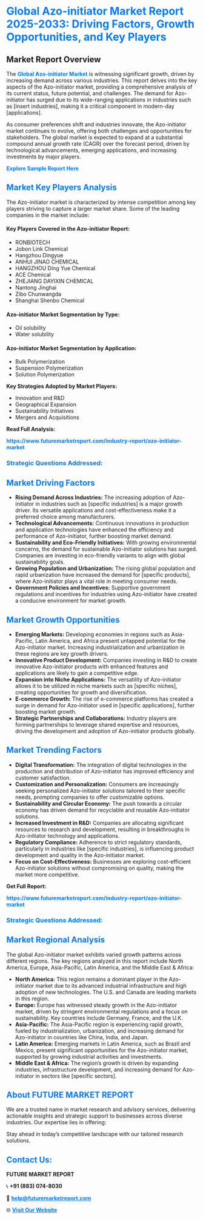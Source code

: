 <h1 style="color: #007BFF;">Global Azo-initiator Market Report 2025-2033: Driving Factors, Growth Opportunities, and Key Players</h1>

<section id="overview">
<h2>Market Report Overview</h2>
<p>The <a href="https://www.futuremarketreport.com/industry-report/azo-initiator-market" style="color: #007BFF; text-decoration: none;"><strong>Global Azo-initiator Market</strong></a> is witnessing significant growth, driven by increasing demand across various industries. This report delves into the key aspects of the Azo-initiator market, providing a comprehensive analysis of its current status, future potential, and challenges. The demand for Azo-initiator has surged due to its wide-ranging applications in industries such as [insert industries], making it a critical component in modern-day [applications].</p>
<p>As consumer preferences shift and industries innovate, the Azo-initiator market continues to evolve, offering both challenges and opportunities for stakeholders. The global market is expected to expand at a substantial compound annual growth rate (CAGR) over the forecast period, driven by technological advancements, emerging applications, and increasing investments by major players.</p>
</section>

<section id="overview">
<p><a href="https://www.futuremarketreport.com/request-sample/reportId=114367" style="color: #007BFF; text-decoration: none;"><strong>Explore Sample Report Here</strong></a></p>
</section>

<section id="key-players">
<h2 style="color: #007BFF;">Market Key Players Analysis</h2>
<p>The Azo-initiator market is characterized by intense competition among key players striving to capture a larger market share. Some of the leading companies in the market include:</p>
<h4>Key Players Covered in the Azo-initiator Report:</h4>
<ul><li>RONBIOTECH</li><li>Jobon Link Chemical</li><li>Hangzhou Dingyue</li><li>ANHUI JINAO CHEMICAL</li><li>HANGZHOU Ding Yue Chemical</li><li>ACE Chemical</li><li>ZHEJIANG DAYIXIN CHEMICAL</li><li>Nantong Jinghai</li><li>Zibo Chunwangda</li><li>Shanghai Shenbo Chemical</li></ul>
<h4>Azo-initiator Market Segmentation by Type:</h4>
<ul><li>Oil solubility</li><li>Water solubility</li></ul>

<h4>Azo-initiator Market Segmentation by Application:</h4>
<ul><li>Bulk Polymerization</li><li>Suspension Polymerization</li><li>Solution Polymerization</li></ul>
<p><strong>Key Strategies Adopted by Market Players:</strong></p>
<ul>
<li>Innovation and R&D</li>
<li>Geographical Expansion</li>
<li>Sustainability Initiatives</li>
<li>Mergers and Acquisitions</li>
</ul>
</section>

<section>
<p><strong>Read Full Analysis: </strong></p><a href="https://www.futuremarketreport.com/industry-report/azo-initiator-market" style="color: #007BFF; text-decoration: none;"><strong>https://www.futuremarketreport.com/industry-report/azo-initiator-market</strong></a>
<h3 style="color: #007BFF;">Strategic Questions Addressed:</h3>
</section>

<section id="driving-factors">
<h2 style="color: #007BFF;">Market Driving Factors</h2>
<ul>
<li><strong>Rising Demand Across Industries:</strong> The increasing adoption of Azo-initiator in industries such as [specific industries] is a major growth driver. Its versatile applications and cost-effectiveness make it a preferred choice among manufacturers.</li>
<li><strong>Technological Advancements:</strong> Continuous innovations in production and application technologies have enhanced the efficiency and performance of Azo-initiator, further boosting market demand.</li>
<li><strong>Sustainability and Eco-Friendly Initiatives:</strong> With growing environmental concerns, the demand for sustainable Azo-initiator solutions has surged. Companies are investing in eco-friendly variants to align with global sustainability goals.</li>
<li><strong>Growing Population and Urbanization:</strong> The rising global population and rapid urbanization have increased the demand for [specific products], where Azo-initiator plays a vital role in meeting consumer needs.</li>
<li><strong>Government Policies and Incentives:</strong> Supportive government regulations and incentives for industries using Azo-initiator have created a conducive environment for market growth.</li>
</ul>
</section>

<section id="growth-opportunities">
<h2 style="color: #007BFF;">Market Growth Opportunities</h2>
<ul>
<li><strong>Emerging Markets:</strong> Developing economies in regions such as Asia-Pacific, Latin America, and Africa present untapped potential for the Azo-initiator market. Increasing industrialization and urbanization in these regions are key growth drivers.</li>
<li><strong>Innovative Product Development:</strong> Companies investing in R&D to create innovative Azo-initiator products with enhanced features and applications are likely to gain a competitive edge.</li>
<li><strong>Expansion into Niche Applications:</strong> The versatility of Azo-initiator allows it to be utilized in niche markets such as [specific niches], creating opportunities for growth and diversification.</li>
<li><strong>E-commerce Growth:</strong> The rise of e-commerce platforms has created a surge in demand for Azo-initiator used in [specific applications], further boosting market growth.</li>
<li><strong>Strategic Partnerships and Collaborations:</strong> Industry players are forming partnerships to leverage shared expertise and resources, driving the development and adoption of Azo-initiator products globally.</li>
</ul>
</section>

<section id="trending-factors">
<h2 style="color: #007BFF;">Market Trending Factors</h2>
<ul>
<li><strong>Digital Transformation:</strong> The integration of digital technologies in the production and distribution of Azo-initiator has improved efficiency and customer satisfaction.</li>
<li><strong>Customization and Personalization:</strong> Consumers are increasingly seeking personalized Azo-initiator solutions tailored to their specific needs, prompting companies to offer customizable options.</li>
<li><strong>Sustainability and Circular Economy:</strong> The push towards a circular economy has driven demand for recyclable and reusable Azo-initiator solutions.</li>
<li><strong>Increased Investment in R&D:</strong> Companies are allocating significant resources to research and development, resulting in breakthroughs in Azo-initiator technology and applications.</li>
<li><strong>Regulatory Compliance:</strong> Adherence to strict regulatory standards, particularly in industries like [specific industries], is influencing product development and quality in the Azo-initiator market.</li>
<li><strong>Focus on Cost-Effectiveness:</strong> Businesses are exploring cost-efficient Azo-initiator solutions without compromising on quality, making the market more competitive.</li>
</ul>
</section>

<section>
<p><strong>Get Full Report: </strong></p><a href="https://www.futuremarketreport.com/industry-report/azo-initiator-market" style="color: #007BFF; text-decoration: none;"><strong>https://www.futuremarketreport.com/industry-report/azo-initiator-market</strong></a>
<h3 style="color: #007BFF;">Strategic Questions Addressed:</h3>
</section>


<section id="regional-analysis">
<h2 style="color: #007BFF;">Market Regional Analysis</h2>
<p>The global Azo-initiator market exhibits varied growth patterns across different regions. The key regions analyzed in this report include North America, Europe, Asia-Pacific, Latin America, and the Middle East & Africa:</p>
<ul>
<li><strong>North America:</strong> This region remains a dominant player in the Azo-initiator market due to its advanced industrial infrastructure and high adoption of new technologies. The U.S. and Canada are leading markets in this region.</li>
<li><strong>Europe:</strong> Europe has witnessed steady growth in the Azo-initiator market, driven by stringent environmental regulations and a focus on sustainability. Key countries include Germany, France, and the U.K.</li>
<li><strong>Asia-Pacific:</strong> The Asia-Pacific region is experiencing rapid growth, fueled by industrialization, urbanization, and increasing demand for Azo-initiator in countries like China, India, and Japan.</li>
<li><strong>Latin America:</strong> Emerging markets in Latin America, such as Brazil and Mexico, present significant opportunities for the Azo-initiator market, supported by growing industrial activities and investments.</li>
<li><strong>Middle East & Africa:</strong> The region’s growth is driven by expanding industries, infrastructure development, and increasing demand for Azo-initiator in sectors like [specific sectors].</li>
</ul>
</section>

<footer>
<h2 style="color: #007BFF;">About FUTURE MARKET REPORT</h2>
<p>We are a trusted name in market research and advisory services, delivering actionable insights and strategic support to businesses across diverse industries. Our expertise lies in offering:</p>

<p>Stay ahead in today’s competitive landscape with our tailored research solutions.</p>

<h2 style="color: #007BFF;">Contact Us:</h2>
<p><strong>FUTURE MARKET REPORT</strong></p>
<p>📞 <strong>+91 (883) 074-8030</strong></p>
<p>📧 <strong><a href="mailto:help@futuremarketreport.com" style="color: #007BFF;">help@futuremarketreport.com</a></strong></p>
<p>🌐 <strong><a href="https://www.futuremarketreport.com/" style="color: #007BFF;">Visit Our Website</a></strong></p>
</footer>